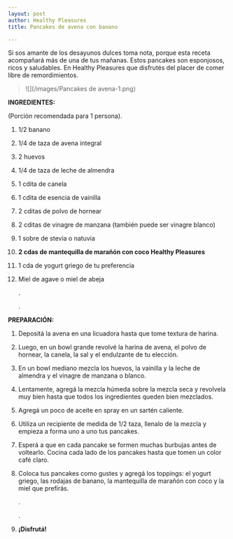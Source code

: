 ```yaml
---
layout: post
author: Healthy Pleasures
title: Pancakes de avena con banano

---
```

Si sos amante de los desayunos dulces toma nota, porque esta receta acompañará más de una de tus mañanas. Estos pancakes son esponjosos, ricos y saludables. En Healthy Pleasures que disfrutés del placer de comer libre de remordimientos.

> ![](/images/Pancakes de avena-1.png)

**INGREDIENTES:**

(Porción recomendada para 1 persona).

 1. 1/2 banano
 2. 1/4 de taza de avena integral
 3. 2 huevos
 4. 1/4 de taza de leche de almendra 
 5. 1 cdita de canela
 6. 1 cdita de esencia de vainilla
 7. 2 cditas de polvo de hornear
 8. 2 cditas de vinagre de manzana (también puede ser vinagre blanco)
 9. 1 sobre de stevia o natuvia
10. **2 cdas de mantequilla de marañón con coco Healthy Pleasures**
11. 1 cda de yogurt griego de tu preferencia
12. Miel de agave o miel de abeja

    .

    .

**PREPARACIÓN:**

1. Depositá la avena en una licuadora hasta que tome textura de harina.
2. Luego, en un bowl grande revolvé la harina de avena, el polvo de hornear, la canela, la sal y el endulzante de tu elección.
3. En un bowl mediano mezcla los huevos, la vainilla y la leche de almendra y el vinagre de manzana o blanco. 
4. Lentamente, agregá la mezcla húmeda sobre la mezcla seca y revolvela muy bien hasta que todos los ingredientes queden bien mezclados. 
5. Agregá un poco de aceite en spray en un sartén caliente.
6. Utiliza un recipiente de medida de 1/2 taza, llenalo de la mezcla y empieza a forma uno a uno tus pancakes. 
7. Esperá a que en cada pancake se formen muchas burbujas antes de voltearlo. Cocina cada lado de los pancakes hasta que tomen un color café claro. 
8. Coloca tus pancakes como gustes y agregá los toppings: el yogurt griego, las rodajas de banano, la mantequilla de marañón con coco y la miel que prefirás. 

   .

   .
9. **¡Disfrutá!**